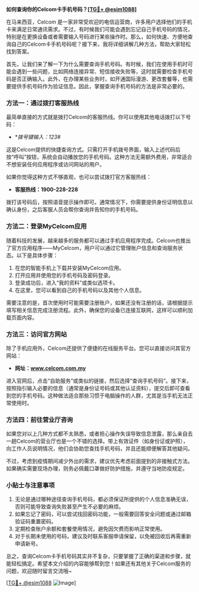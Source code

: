 **如何查询你的Celcom卡手机号码？[[TG💪+ @esim1088](https://t.me/s/esim1088)]**

在马来西亚，Celcom 是一家非常受欢迎的电信运营商，许多用户选择他们的手机卡来满足日常通讯需求。不过，有时候我们可能会遇到忘记自己手机号码的情况，特别是在更换设备或者需要输入号码进行某些操作时。那么，如何快速、方便地查询自己的Celcom卡手机号码呢？接下来，我将详细讲解几种方法，帮助大家轻松找到答案。

首先，让我们来了解一下为什么需要查询手机号码。有时候，我们在使用手机时可能会遇到一些问题，比如网络连接异常、短信接收失败等，这时就需要检查手机号码是否正确输入。此外，在办理某些业务时，如开通国际漫游、更改套餐等，也需要提供手机号码作为验证信息。因此，掌握查询手机号码的方法是非常必要的。

### 方法一：通过拨打客服热线

最简单直接的方式就是拨打Celcom的客服热线。你可以使用其他电话拨打以下号码：

- **拨号键输入：*123#**
  
这是Celcom提供的快捷查询方式。只需打开手机拨号界面，输入上述代码后按“呼叫”按钮，系统会自动播放您的手机号码。这种方法无需额外费用，非常适合不想安装任何应用程序或访问网站的用户。

如果你觉得这种方式不够直观，也可以尝试拨打官方客服热线：

- **客服热线：1900-228-228**

拨打该号码后，按照语音提示操作即可。通常情况下，你需要提供身份证明信息以确认身份，之后客服人员会帮你查询并告知你的手机号码。

### 方法二：登录MyCelcom应用

随着科技的发展，越来越多的服务都可以通过手机应用程序完成。Celcom也推出了官方应用程序——MyCelcom，用户可以通过它管理账户信息和查询服务状态。以下是具体步骤：

1. 在您的智能手机上下载并安装MyCelcom应用。
2. 打开应用并使用您的手机号码及密码登录。
3. 登录成功后，进入“我的资料”或类似选项卡。
4. 在这里，您可以看到自己的手机号码以及其他个人信息。

需要注意的是，首次使用时可能需要注册账户，如果还没有注册的话，请根据提示填写相关信息完成注册流程。此外，确保您的设备已连接互联网，这样可以顺利加载页面内容。

### 方法三：访问官方网站

除了手机应用外，Celcom还提供了便捷的在线服务平台。您可以直接访问其官方网站：

- **网址：www.celcom.com.my**

进入官网后，点击“自助服务”或类似的链接，然后选择“查询手机号码”。接下来，按照指引输入必要的信息（通常是身份证号码或其他认证资料），提交后即可查看到您的手机号码。这种做法适合那些习惯于电脑操作的人群，尤其是当手机无法正常使用时。

### 方法四：前往营业厅咨询

如果您对以上几种方式都不太熟悉，或者担心操作失误导致信息泄露，那么亲自去一趟Celcom的营业厅也是一个不错的选择。带上有效证件（如身份证或护照），向工作人员说明情况，他们会协助您查找手机号码，并且还能顺便解答其他疑问。

不过，考虑到疫情期间减少外出的需求，建议优先考虑前面提到的非接触式方法。如果确实需要现场办理，则务必佩戴口罩做好防护措施，并遵守当地防疫规定。

### 小贴士与注意事项

1. 无论是通过哪种途径查询手机号码，都必须保证所提供的个人信息准确无误，否则可能导致查询失败甚至产生不必要的麻烦。
2. 如果忘记了密码，可以尝试找回密码功能，一般需要回答安全问题或通过邮箱验证码重置密码。
3. 定期检查账户余额和套餐使用情况，避免因欠费而影响正常使用。
4. 对于长期未使用的号码，建议及时联系客服申请保留，以免被回收后再需重新申请新号。

总之，查询Celcom卡手机号码其实并不复杂，只要掌握了正确的渠道和步骤，就能轻松搞定。希望本文介绍的内容能够帮到您！如果还有其他关于Celcom服务的问题，欢迎随时留言交流哦~

[[TG💪+ @esim1088](https://t.me/s/esim1088) ![Image](https://i.postimg.cc/4NQfJmqS/Snipaste-2025-05-13-00-14-12.png)]